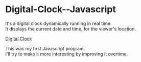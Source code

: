# Digital-Clock--Javascript

It's a digital clock dynamically running in real time. <br>
It displays the current date and time, for the viewer's location.

<a href="https://digital-clock--javascript.pages.dev/">Digital Clock</a>

This was my first Javascript program. <br>
I'll try to make it more interesting by improving it overtime.
